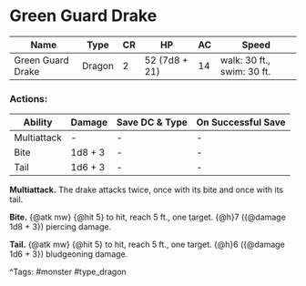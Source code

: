 # Green Guard Drake

| Name | Type | CR | HP | AC | Speed |
|------|------|----|----|----|-------|
| Green Guard Drake | Dragon | 2 | 52 (7d8 + 21) | 14 | walk: 30 ft., swim: 30 ft. |

### Actions:

| Ability | Damage | Save DC & Type | On Successful Save |
|---------|--------|----------------|--------------------|
| Multiattack | - | - | - |
| Bite | 1d8 + 3 | - | - |
| Tail | 1d6 + 3 | - | - |


**Multiattack.** The drake attacks twice, once with its bite and once with its tail.

**Bite.** {@atk mw} {@hit 5} to hit, reach 5 ft., one target. {@h}7 ({@damage 1d8 + 3}) piercing damage.

**Tail.** {@atk mw} {@hit 5} to hit, reach 5 ft., one target. {@h}6 ({@damage 1d6 + 3}) bludgeoning damage.

^Tags: #monster #type_dragon